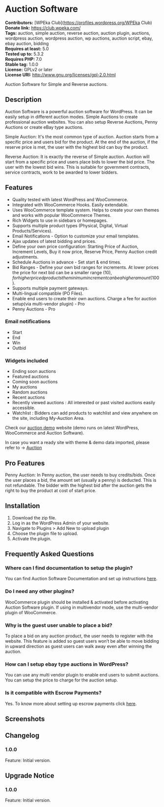 # Auction Software #
**Contributors:** [WPEka Club](https://profiles.wordpress.org/WPEka Club)  
**Donate link:** https://club.wpeka.com/  
**Tags:** auction, simple auction, reverse auction, auction plugin, auctions, wordpress auction, wordpress auction, wp auctions, auction script, ebay, ebay auction, bidding  
**Requires at least:** 5.0  
**Tested up to:** 5.3.2  
**Requires PHP:** 7.0  
**Stable tag:** 1.0.0  
**License:** GPLv2 or later  
**License URI:** http://www.gnu.org/licenses/gpl-2.0.html  

Auction Software for Simple and Reverse auctions.

## Description ##

Auction Software is a powerful auction software for WordPress. It can be easily setup in different auction modes. Simple Auctions to create professional auction websites. You can also setup Reverse Auctions, Penny Auctions or create eBay type auctions.

Simple Auction: It's the most common type of auction. Auction starts from a specific price and users bid for the product. At the end of the auction, if the reserve price is met, the user with the highest bid can buy the product.

Reverse Auction: It is exactly the reverse of Simple auction. Auction will start from a specific price and users place bids to lower the bid price. The user with the lowest bid wins. This is suitable for government contracts, service contracts, work to be awarded to lower bidders.

## Features ##

- Quality tested with latest WordPress and WooCommerce.
- Integrated with WooCommerce Hooks. Easily extendable.
- Uses WooCommerce template system. Helps to create your own themes and works with popular WooCommerce Themes.
- Rich Widgets to use in sidebars or homepages.
- Supports multiple product types (Physical, Digital, Virtual Products/Services).
- Email Notifications - Option to customize your email templates.
- Ajax updates of latest bidding and prices.
- Define your own price configuration: Starting Price of Auction, Increment Levels, Buy it now price, Reserve Price, Penny Auction credit adjustments.
- Schedule Auctions in advance - Set start & end times.
- Bid Ranges - Define your own bid ranges for increments. At lower prices the price for next bid can be a smaller range ($10), for higher priced products the minimum increment can be a higher amount ($100).
- Supports multiple payment gateways.
- Multi-lingual compatible (PO Files).
- Enable end users to create their own auctions. Charge a fee for auction setup(via multi-vendor plugin) - Pro
- Penny Auctions - Pro

### Email notifications ###
- Start
- End
- Win
- Outbid

### Widgets included ###
- Ending soon auctions
- Featured auctions
- Coming soon auctions
- My auctions
- Random auctions
- Recent auctions
- Recently viewed auctions : All interested or past visited auctions easily accessible.
- Watchlist : Bidders can add products to watchlist and view anywhere on the site, including My-Auction Area.

Check our [auction demo](https://demo.wpeka.com/woo-auction-software/) website (demo runs on latest WordPress, WooCommerce and Auction Software).

In case you want a ready site with theme & demo data imported, please refer to -> [Auction](https://ccreadysites.cyberchimps.com/woo-auction/)

## Pro Features ##
Penny Auction: In Penny auction, the user needs to buy credits/bids. Once the user places a bid, the amount set (usually a penny) is deducted. This is not refundable. The bidder with the highest bid after the auction gets the right to buy the product at cost of start price.

## Installation ##

1. Download the zip file.
2. Log in as the WordPress Admin of your website.
3. Navigate to Plugins > Add New to upload plugin
4. Choose the plugin file to upload.
5. Activate the plugin.

## Frequently Asked Questions ##

### Where can I find documentation to setup the plugin? ###
You can find Auction Software Documentation and set up instructions [here](https://docs.wpeka.com/woo-auction/).

### Do I need any other plugins? ###
WooCommerce plugin should be installed & activated before activating Auction Software plugin. If using in multivendor mode, use the multi-vendor plugin of WooCommerce.

### Why is the guest user unable to place a bid? ###
To place a bid on any auction product, the user needs to register with the website. This feature is added so guest users won’t be able to move bidding in upward direction as guest users can walk away even after winning the auction.

### How can I setup ebay type auctions in WordPress?
You can use any multi vendor plugin to enable end users to submit auctions. You can setup the price to charge for the auction setup.
###
### Is it compatible with Escrow Payments? ###
Yes. To know more about setting up escrow payments click [here](https://docs.wpeka.com/woo-auction/integration-with-escrow-payments).

## Screenshots ##

## Changelog ##
### 1.0.0 ###
Feature: Initial version.

## Upgrade Notice ##
### 1.0.0 ###
Feature: Initial version.

